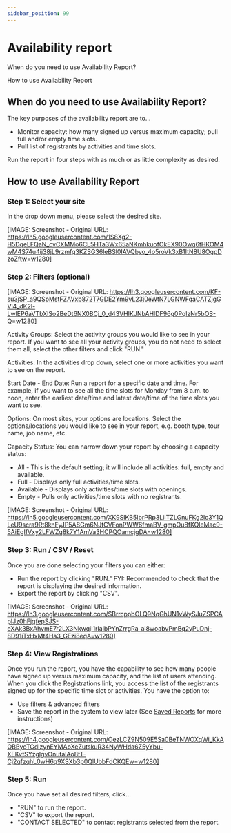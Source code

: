 ```yaml
---
sidebar_position: 99
---
```


# Availability report

When do you need to use Availability Report?

How to use Availability Report

## When do you need to use Availability Report?

The key purposes of the availability report are to...

* Monitor capacity: how many signed up versus maximum capacity; pull full and/or empty time slots.
* Pull list of registrants by activities and time slots.

Run the report in four steps with as much or as little complexity as desired.

## How to use Availability Report

### Step 1: Select your site

In the drop down menu, please select the desired site. 

[IMAGE: Screenshot - Original URL: https://lh5.googleusercontent.com/1S8Xg2-H5DqeLFQaN_cvCXMMo6CL5HTa3Wx65aNKmhkuofOkEX90Owq6tHKOM4wM4S74u4ij38jL9rzmfg3KZSG36leBSl0IAVQbyo_4o5roVk3xB1ItN8U8OgpDzoZftw=w1280]

### Step 2: Filters (optional)

[IMAGE: Screenshot - Original URL: https://lh3.googleusercontent.com/KF-su3jSP_a9QSpMstFZAVxb872T7GDE2Ym9vL23j0eWtN7LGNWFqaCATZjgGVi4_dK2l-LwlEP6aVTbXlSo2BeDt6NX0BCj_0_d43VHIKJNbAHlDF96g0PqlzNr5bOS-Q=w1280]

Activity Groups: Select the activity groups you would like to see in your report. If you want to see all your activity groups, you do not need to select them all, select the other filters and click "RUN."

Activities: In the activities drop down, select one or more activities you want to see on the report.

Start Date - End Date: Run a report for a specific date and time. For example, if you want to see all the time slots for Monday from 8 a.m. to noon, enter the earliest date/time and latest date/time of the time slots you want to see.

Options: On most sites, your options are locations. Select the options/locations you would like to see in your report, e.g. booth type, tour name, job name, etc.

Capacity Status: You can narrow down your report by choosing a capacity status:

* All - This is the default setting; it will include all activities: full, empty and available.
* Full - Displays only full activities/time slots.
* Available - Displays only activities/time slots with openings.
* Empty - Pulls only activities/time slots with no registrants.

[IMAGE: Screenshot - Original URL: https://lh5.googleusercontent.com/XK9SlKB5IbrPRp3LiITZLGnuFKg2Ic3Y1QLeU9scra9Rt8knFyJP5A8Gm6NJtCVFonPWW6fmaBV_gmpOu8fKQleMac9-5AiEgIfVxy2LFWZq8k7Y1AmVa3HCPQOamcjgDA=w1280]

### Step 3: Run / CSV / Reset

Once you are done selecting your filters you can either:

* Run the report by clicking "RUN." FYI: Recommended to check that the report is displaying the desired information.
* Export the report by clicking "CSV".

[IMAGE: Screenshot - Original URL: https://lh3.googleusercontent.com/SBrrcppbOLQ9NqGhUN1vWySJuZSPCApIJz0hFjgfepSJS-eXAk3BxAhvmE7r2LX3NkwqjI1rIalbPYnZrrgRa_al8woabvPmBq2yPuDnj-8D91iTxHxMt4Ha3_GEzi8eqA=w1280]

### Step 4: View Registrations

Once you run the report, you have the capability to see how many people have signed up versus maximum capacity, and the list of users attending. When you click the Registrations link, you access the list of the registrants signed up for the specific time slot or activities. You have the option to:

* Use filters & advanced filters
* Save the report in the system to view later (See [Saved Reports](saved_reports.md) for more instructions)

[IMAGE: Screenshot - Original URL: https://lh4.googleusercontent.com/OezLCZ9N509E5Sa0BeTNWOXqWi_KkAOBByoTGdIzynEYMAoXeZutskuR34NyWHda6Z5yYbu-XEKvtSYzgIgvOnutalAo8tT-Cj2qfzqhL0wH6q9XSXb3p0QlUbbFdCKQEw=w1280]

### Step 5: Run

Once you have set all desired filters, click...

* "RUN" to run the report.
* "CSV" to export the report.
* "CONTACT SELECTED" to contact registrants selected from the report.